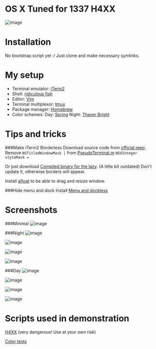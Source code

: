 OS X Tuned for 1337 H4XX
========
![image](http://i.imgur.com/8ypR4jn.gif)


Installation
========
No bootstrap script yet :/
Just clone and make necessary symlinks.

My setup
========
* Terminal emulator: [iTerm2](https://github.com/gnachman/iTerm2)
* Shell: [ridiculous fish](https://github.com/fish-shell/fish-shell)
* Editor: [Vim](http://www.vim.org)
* Terminal multiplexor: [tmux](http://tmux.sourceforge.net)
* Package manager: [Homebrew](http://brew.sh)
* Color schemes: Day: [Spring](https://github.com/t3chnoboy/spring-iTerm) Night: [Thayer Bright](https://github.com/t3chnoboy/thayer-bright-iTerm)

Tips and tricks
========
###Make iTerm2 Borderless
Download source code from [official repo](https://github.com/gnachman/iTerm2). 
Remove `NSTitledWindowMask |` from [PseudoTerminal.m](https://github.com/gnachman/iTerm2/blob/master/PseudoTerminal.m#L326) `NSUInteger styleMask =`

Or just download [Compiled binary for the lazy](http://cl.ly/2T0s370K0s44). (A little bit outdated) Don't update it, otherwise borders will appear.

Install [afloat](https://github.com/millenomi/afloat) to be able to drag and resize window.

###Hide menu and dock
Install [Menu and dockless](http://myownapp.com/manuals/mad_manual/)




Screenshots
========

###Minimal
![image](http://i.imgur.com/ILBbj1p.png)

###Night
![image](http://i.imgur.com/pFYFq4I.png)

![image](http://i.imgur.com/7tjTXEf.png)

![image](http://i.imgur.com/W8WbyQY.png)

![image](http://i.imgur.com/Du1lWZR.png)

###Day
![image](http://i.imgur.com/ARIDNnF.png)

![image](http://i.imgur.com/1InShq3.png)

![image](http://i.imgur.com/F5MHKqt.png)

![image](http://i.imgur.com/dH7S4pl.png)

Scripts used in demonstration
========
[H4XX](https://github.com/t3chnoboy/rice) (very dangerous! Use at your own risk)

[Color tests](https://github.com/t3chnoboy/colorscripts)
